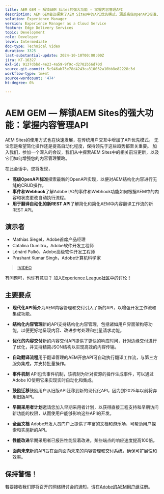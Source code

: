 ```yaml
---
title: AEM GEM — 解锁AEM Sites的强大功能 — 掌握内容管理API
description: AEM GEM会议探索了AEM Sites中的API优先模式，涵盖高级OpenAPI标准、事件和Webhook以及用于翻译自动化的新REST API，并吸收了Adobe专家的见解。
solution: Experience Manager
version: Experience Manager as a Cloud Service
feature: Edge Delivery Services
topic: Development
role: Developer
level: Intermediate
doc-type: Technical Video
duration: 3325
last-substantial-update: 2024-10-10T00:00:00Z
jira: KT-16327
exl-id: 9137dbbd-4e23-4a59-9f9c-d2702b56d70d
source-git-commit: 5c946ab73e78d4243ca310032a10bb8e82228c3d
workflow-type: tm+mt
source-wordcount: '474'
ht-degree: 0%

---
```


# AEM GEM — 解锁AEM Sites的强大功能：掌握内容管理API

AEM Sites的使用方式也在快速发展，在传统用户交互中增加了API优先模式。 无论您是希望简化操作还是提高自动化程度，保持领先于这些趋势都至关重要。 加入我们，参加一个深入的会议，我们从中探索AEM Sites中的相关前沿更新，以及它们如何增强您的内容管理策略。

在此会话中，您将发现，

* **高级OpenAPI标准**&#x200B;探索最新的OpenAPI实现，以便对AEM结构化内容进行无缝的CRUD操作。
* **事件和Webhook**&#x200B;了解Adobe I/O的事件和Webhook功能如何根据AEM中的内容和状态更改自动执行流程。
* **用于翻译自动化的新REST API**&#x200B;了解简化和简化AEM中内容翻译工作流的新REST API。

## 演示者

* Mathias Siegel，Adobe首席产品经理
* Catalina Dumitru，Adobe软件开发工程师
* Lénárd Palkó，Adobe高级软件开发工程师
* Prashant Kumar Singh，Adobe计算机科学家

>[!VIDEO](https://video.tv.adobe.com/v/3435036/?learn=on)

有问题吗，也许有意见？  加入[Experience League社区](https://adobe.ly/4e34grR)中的讨论！

## 主要要点

* **现代化API简介**&#x200B;为AEM内容管理和交付引入了新的API，以增强开发工作流和集成功能。

* **结构化内容管理**&#x200B;新的API支持结构化内容管理，包括诸如用户界面架构等功能，以便更好地呈现内容、改进参考处理和批量请求功能。

* **优化的内容交付**&#x200B;新的内容交付API提供了更快的响应时间，针对边缘交付进行了优化，并支持精简JSON结构以实现高效的内容传输。

* **自动翻译流程**&#x200B;用于翻译管理的AEM开放API可自动执行翻译工作流，与第三方服务集成，并支持批量操作。

* **事件机制** API包含事件机制，该机制为针对资源的操作生成事件，可以通过Adobe IO使用它来实现实时自动化和集成。

* **鼓励迁移**&#x200B;鼓励用户从旧版API迁移到新的现代化API，因为到2025年以前将弃用旧版API。

* **早期采用者计划**&#x200B;邀请您加入早期采用者计划，以获得直接工程支持和早期访问新功能的权限，从而使用户能够影响这些API的开发。

* **全面文档** Adobe开发人员门户上提供了丰富的文档和游乐场，可帮助用户探索和实施新的API。

* **性能改进**&#x200B;早期采用者已报告性能显着改进，某些端点的响应速度提高100倍。

* **面向未来**&#x200B;新的API旨在面向面向未来的内容管理和交付系统，确保可扩展性和效率。

## 保持警惕！

若要接收我们即将召开的网络研讨会的通知，请在[Adobe的AEM用户组](https://aem-augs.adobe.com/)注册。
